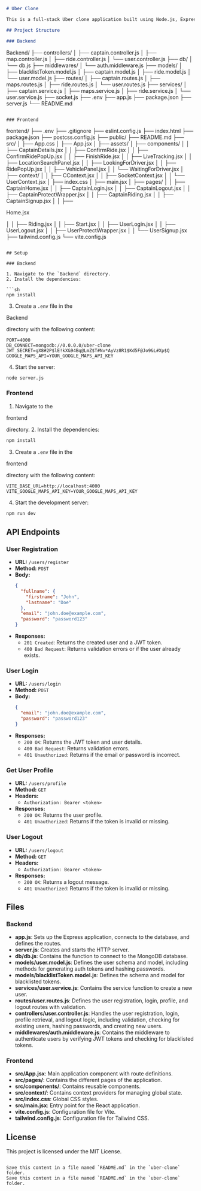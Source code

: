 
```markdown
# Uber Clone

This is a full-stack Uber clone application built using Node.js, Express, MongoDB for the backend, and React with Vite for the frontend.

## Project Structure

### Backend

```
Backend/
├── controllers/
│   ├── captain.controller.js
│   ├── map.controller.js
│   ├── ride.controller.js
│   └── user.controller.js
├── db/
│   └── db.js
├── middlewares/
│   └── auth.middleware.js
├── models/
│   ├── blacklistToken.model.js
│   ├── captain.model.js
│   ├── ride.model.js
│   └── user.model.js
├── routes/
│   ├── captain.routes.js
│   ├── maps.routes.js
│   ├── ride.routes.js
│   └── user.routes.js
├── services/
│   ├── captain.service.js
│   ├── maps.service.js
│   ├── ride.service.js
│   └── user.service.js
├── socket.js
├── .env
├── app.js
├── package.json
├── server.js
└── README.md
```

### Frontend

```
frontend/
├── .env
├── .gitignore
├── eslint.config.js
├── index.html
├── package.json
├── postcss.config.js
├── public/
├── README.md
├── src/
│   ├── App.css
│   ├── App.jsx
│   ├── assets/
│   ├── components/
│   │   ├── CaptainDetails.jsx
│   │   ├── ConfirmRide.jsx
│   │   ├── ConfirmRidePopUp.jsx
│   │   ├── FinishRide.jsx
│   │   ├── LiveTracking.jsx
│   │   ├── LocationSearchPanel.jsx
│   │   ├── LookingForDriver.jsx
│   │   ├── RidePopUp.jsx
│   │   ├── VehiclePanel.jsx
│   │   └── WaitingForDriver.jsx
│   ├── context/
│   │   ├── CContext.jsx
│   │   ├── SocketContext.jsx
│   │   └── UserContext.jsx
│   ├── index.css
│   ├── main.jsx
│   ├── pages/
│   │   ├── CaptainHome.jsx
│   │   ├── CaptainLogin.jsx
│   │   ├── CaptainLogout.jsx
│   │   ├── CaptainProtectWrapper.jsx
│   │   ├── CaptainRiding.jsx
│   │   ├── CaptainSignup.jsx
│   │   ├── 

Home.jsx


│   │   ├── Riding.jsx
│   │   ├── Start.jsx
│   │   ├── UserLogin.jsx
│   │   ├── UserLogout.jsx
│   │   ├── UserProtectWrapper.jsx
│   │   └── UserSignup.jsx
├── tailwind.config.js
└── vite.config.js
```

## Setup

### Backend

1. Navigate to the `Backend` directory.
2. Install the dependencies:

```sh
npm install
```

3. Create a `.env` file in the 

Backend

 directory with the following content:

```
PORT=4000
DB_CONNECT=mongodb://0.0.0.0/uber-clone
JWT_SECRET=gX8#2P$lE!kX&94Bq@LmZ$T#Nv*AyVz8R1$Kd5F@Jo9&L#Xp$Q
GOOGLE_MAPS_API=YOUR_GOOGLE_MAPS_API_KEY
```

4. Start the server:

```sh
node server.js
```

### Frontend

1. Navigate to the 

frontend

 directory.
2. Install the dependencies:

```sh
npm install
```

3. Create a `.env` file in the 

frontend

 directory with the following content:

```
VITE_BASE_URL=http://localhost:4000
VITE_GOOGLE_MAPS_API_KEY=YOUR_GOOGLE_MAPS_API_KEY
```

4. Start the development server:

```sh
npm run dev
```

## API Endpoints

### User Registration

- **URL:** `/users/register`
- **Method:** `POST`
- **Body:**
  ```json
  {
    "fullname": {
      "firstname": "John",
      "lastname": "Doe"
    },
    "email": "john.doe@example.com",
    "password": "password123"
  }
  ```
- **Responses:**
  - `201 Created`: Returns the created user and a JWT token.
  - `400 Bad Request`: Returns validation errors or if the user already exists.

### User Login

- **URL:** `/users/login`
- **Method:** `POST`
- **Body:**
  ```json
  {
    "email": "john.doe@example.com",
    "password": "password123"
  }
  ```
- **Responses:**
  - `200 OK`: Returns the JWT token and user details.
  - `400 Bad Request`: Returns validation errors.
  - `401 Unauthorized`: Returns if the email or password is incorrect.

### Get User Profile

- **URL:** `/users/profile`
- **Method:** `GET`
- **Headers:**
  - `Authorization: Bearer <token>`
- **Responses:**
  - `200 OK`: Returns the user profile.
  - `401 Unauthorized`: Returns if the token is invalid or missing.

### User Logout

- **URL:** `/users/logout`
- **Method:** `GET`
- **Headers:**
  - `Authorization: Bearer <token>`
- **Responses:**
  - `200 OK`: Returns a logout message.
  - `401 Unauthorized`: Returns if the token is invalid or missing.

## Files

### Backend

- **app.js**: Sets up the Express application, connects to the database, and defines the routes.
- **server.js**: Creates and starts the HTTP server.
- **db/db.js**: Contains the function to connect to the MongoDB database.
- **models/user.model.js**: Defines the user schema and model, including methods for generating auth tokens and hashing passwords.
- **models/blacklistToken.model.js**: Defines the schema and model for blacklisted tokens.
- **services/user.service.js**: Contains the service function to create a new user.
- **routes/user.routes.js**: Defines the user registration, login, profile, and logout routes with validation.
- **controllers/user.controller.js**: Handles the user registration, login, profile retrieval, and logout logic, including validation, checking for existing users, hashing passwords, and creating new users.
- **middlewares/auth.middleware.js**: Contains the middleware to authenticate users by verifying JWT tokens and checking for blacklisted tokens.

### Frontend

- **src/App.jsx**: Main application component with route definitions.
- **src/pages/**: Contains the different pages of the application.
- **src/components/**: Contains reusable components.
- **src/context/**: Contains context providers for managing global state.
- **src/index.css**: Global CSS styles.
- **src/main.jsx**: Entry point for the React application.
- **vite.config.js**: Configuration file for Vite.
- **tailwind.config.js**: Configuration file for Tailwind CSS.

## License

This project is licensed under the MIT License.
```

Save this content in a file named `README.md` in the `uber-clone` folder.
Save this content in a file named `README.md` in the `uber-clone` folder.
